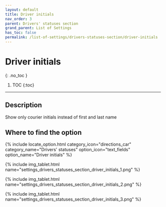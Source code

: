 ```yaml
---
layout: default
title: Driver initials
nav_order: 3
parent: Drivers' statuses section
grand_parent: List of Settings
has_toc: false
permalink: /list-of-settings/drivers-statuses-section/driver-initials
---
```


# Driver initials
{: .no_toc }

1. TOC
{:toc}

---

## Description
Show only courier initials instead of first and last name

## Where to find the option
{% include locate_option.html category_icon="directions_car" category_name="Drivers' statuses" option_icon="text_fields" option_name="Driver initials" %}

{% include img_tablet.html name="settings_drivers_statuses_section_driver_initials_1.png" %}

{% include img_tablet.html name="settings_drivers_statuses_section_driver_initials_2.png" %}

{% include img_tablet.html name="settings_drivers_statuses_section_driver_initials_3.png" %}
